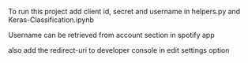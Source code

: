 To run this project add client id, secret and username in 
helpers.py and Keras-Classification.ipynb

Username can be retrieved from account section in spotify app

also add the redirect-uri to developer console in edit settings option